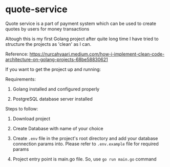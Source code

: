 # quote-service

Quote service is a part of payment system which can be used to create quotes by users for money transactions

Altough this is my first Golang project after quite long time I have tried to structure the projects as 'clean' as I can.

Reference: <https://nurcahyaari.medium.com/how-i-implement-clean-code-architecture-on-golang-projects-68be58830621>

If you want to get the project up and running:

Requirements:

1) Golang installed and configured properly

2) PostgreSQL database server installed

Steps to follow:

1) Download project

2) Create Database with name of your choice

3) Create `.env` file in the project's root directory and add your database connection params into. Please refer to `.env.example` file for required params

4) Project entry point is main.go file. So, use `go run main.go` command
